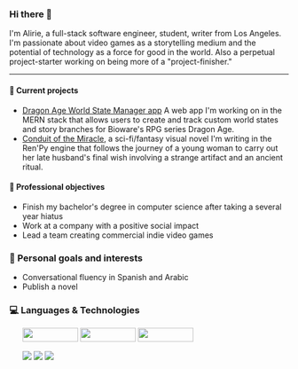 ### Hi there 👋
I'm Alirie, a full-stack software engineer, student, writer from Los Angeles. I'm passionate about video games as a storytelling medium and the potential of technology as a force for good in the world. Also a perpetual project-starter working on being more of a "project-finisher."

----------------------------------

<!--
**AlirieGray/AlirieGray** is a ✨ _special_ ✨ repository because its `README.md` (this file) appears on your GitHub profile.

Here are some ideas to get you started:

- 🔭 I’m currently working on ...
- 🌱 I’m currently learning ...
- 👯 I’m looking to collaborate on ...
- 🤔 I’m looking for help with ...
- 💬 Ask me about ...
- 📫 How to reach me: ...
- 😄 Pronouns: she/her or he/him

- ⚡ Fun fact: ...
-->

#### :hatching_chick: Current projects
- [Dragon Age World State Manager app](https://github.com/AlirieGray/da-state-manager) A web app I'm working on in the MERN stack that allows users to create and track custom world states and story branches for Bioware's RPG series Dragon Age.  
- [Conduit of the Miracle](https://github.com/AlirieGray/prologue), a sci-fi/fantasy visual novel I'm writing in the Ren'Py engine that follows the journey of a young woman to carry out her late husband's final wish involving a strange artifact and an ancient ritual.

#### :telescope: Professional objectives
- Finish my bachelor's degree in computer science after taking a several year hiatus
- Work at a company with a positive social impact
- Lead a team creating commercial indie video games

### :rose: Personal goals and interests
- Conversational fluency in Spanish and Arabic
- Publish a novel

### :computer: Languages & Technologies

<ul>
 <img width="100px" height="25px" src="https://img.shields.io/badge/javascript-%23323330.svg?style=for-the-badge&logo=javascript&logoColor=%23F7DF1E"> 
 <img width="100px" height="25px" src="https://img.shields.io/badge/react-%2320232a.svg?style=for-the-badge&logo=react&logoColor=%2361DAFB">
 <img width="100px" height="25px" src="https://img.shields.io/badge/typescript-%23007ACC.svg?style=for-the-badge&logo=typescript&logoColor=white">
</ul>
<ul>
 <img src="https://img.shields.io/badge/python-3670A0?style=for-the-badge&logo=python&logoColor=ffdd54">
 <img src="https://img.shields.io/badge/Linux-FCC624?style=for-the-badge&logo=linux&logoColor=black">
 <img src="https://img.shields.io/badge/unrealengine-%23313131.svg?style=for-the-badge&logo=unrealengine&logoColor=white">
</ul>
 
<ul>
 <img width="100px" height="25px" src="https://img.shields.io/badge/docker-%230db7ed.svg?style=for-the-badge&logo=docker&logoColor=white>
 <img width="100px" height="25px" src="https://img.shields.io/badge/kubernetes-%23326ce5.svg?style=for-the-badge&logo=kubernetes&logoColor=white>
 <img width="100px" height="25px" src="https://img.shields.io/badge/go-%2300ADD8.svg?style=for-the-badge&logo=go&logoColor=white>
</ul>
